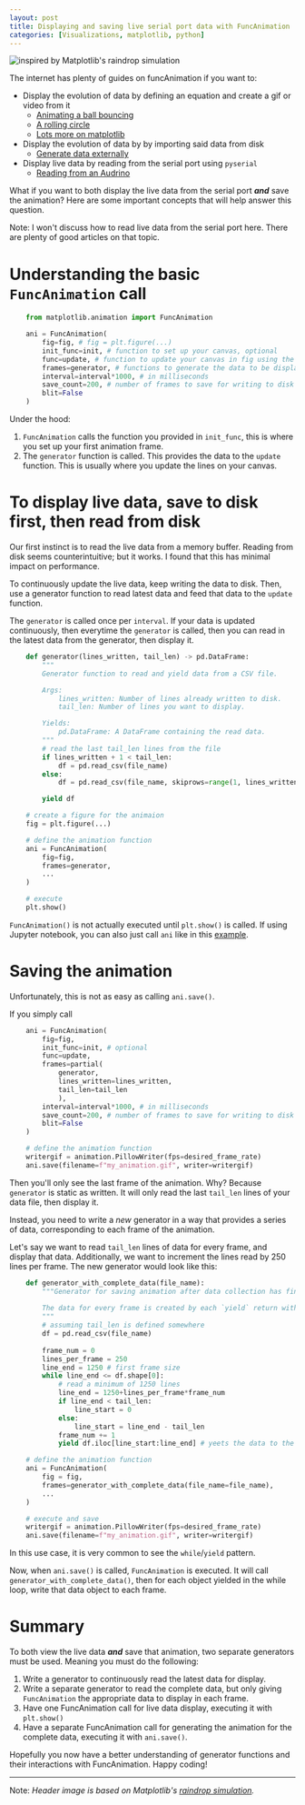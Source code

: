```yaml
---
layout: post
title: Displaying and saving live serial port data with FuncAnimation
categories: [Visualizations, matplotlib, python]
---
```


<image src="{{ site.baseurl }}/images/raindrops.gif" alt="inspired by Matplotlib's raindrop simulation"/>

The internet has plenty of guides on funcAnimation if you want to:
* Display the evolution of data by defining an equation and create a gif or video from it
  * [Animating a ball bouncing](https://scipython.com/book2/chapter-7-matplotlib/examples/animating-a-bouncing-ball/)
  * [A rolling circle](https://pythonmatplotlibtips.blogspot.com/2017/12/cycloid-animation-funcanimation.html)
  * [Lots more on matplotlib](https://matplotlib.org/stable/gallery/animation/index.html)
* Display the evolution of data by by importing said data from disk
  * [Generate data externally](https://www.youtube.com/watch?v=Ercd-Ip5PfQ)
* Display live data by reading from the serial port using `pyserial`
  * [Reading from an Audrino](http://www.mikeburdis.com/wp/notes/plotting-serial-port-data-using-python-and-matplotlib/)

What if you want to both display the live data from the serial port  ***and*** save the animation? Here are some important concepts that will help answer this question.

Note: I won't discuss how to read live data from the serial port here. There are plenty of good articles on that topic.

# Understanding the basic `FuncAnimation` call
```py
    from matplotlib.animation import FuncAnimation

    ani = FuncAnimation(
        fig=fig, # fig = plt.figure(...)
        init_func=init, # function to set up your canvas, optional
        func=update, # function to update your canvas in fig using the generator data
        frames=generator, # functions to generate the data to be displayed
        interval=interval*1000, # in milliseconds
        save_count=200, # number of frames to save for writing to disk
        blit=False
    )
```

Under the hood:
1. `FuncAnimation` calls the function you provided in `init_func`, this is where you set up your first animation frame.
2. The `generator` function is called. This provides the data to the `update` function. This is usually where you update the lines on your canvas.



# To display live data, save to disk first, then read from disk
Our first instinct is to read the live data from a memory buffer. Reading from disk seems counterintuitive; but it works. I found that this has minimal impact on performance.

To continuously update the live data, keep writing the data to disk. Then, use a generator function to read latest data and feed that data to the `update` function.

The `generator` is called once per `interval`. If your data is updated continuously, then everytime the `generator` is called, then you can read in the latest data from the generator, then display it.


```py
    def generator(lines_written, tail_len) -> pd.DataFrame:
        """
        Generator function to read and yield data from a CSV file.

        Args:
            lines_written: Number of lines already written to disk.
            tail_len: Number of lines you want to display.

        Yields:
            pd.DataFrame: A DataFrame containing the read data.
        """
        # read the last tail_len lines from the file
        if lines_written + 1 < tail_len:
            df = pd.read_csv(file_name)
        else:
            df = pd.read_csv(file_name, skiprows=range(1, lines_written - tail_len))

        yield df

    # create a figure for the animaion
    fig = plt.figure(...)

    # define the animation function
    ani = FuncAnimation(
        fig=fig,
        frames=generator,
        ...
    )

    # execute
    plt.show()
```

`FuncAnimation()` is not actually executed until `plt.show()` is called. If using Jupyter notebook, you can also just call `ani` like in this [example](https://pythonmatplotlibtips.blogspot.com/2017/12/cycloid-animation-funcanimation.html).

# Saving the animation
Unfortunately, this is not as easy as calling `ani.save()`.

If you simply call
```py
    ani = FuncAnimation(
        fig=fig,
        init_func=init, # optional
        func=update, 
        frames=partial(
            generator, 
            lines_written=lines_written, 
            tail_len=tail_len
            ),
        interval=interval*1000, # in milliseconds
        save_count=200, # number of frames to save for writing to disk
        blit=False
    )

    # define the animation function
    writergif = animation.PillowWriter(fps=desired_frame_rate) 
    ani.save(filename=f"my_animation.gif", writer=writergif)

```
Then you'll only see the last frame of the animation. Why? Because `generator` is static as written. It will only read the last `tail_len` lines of your data file, then display it.

Instead, you need to write a *new* generator in a way that provides a series of data, corresponding to each frame of the animation.

Let's say we want to read `tail_len` lines of data for every frame, and display that data. Additionally, we want to increment the lines read by 250 lines per frame. The new generator would look like this:

```py
    def generator_with_complete_data(file_name):
        """Generator for saving animation after data collection has finished.
        
        The data for every frame is created by each `yield` return within the while loop.
        """
        # assuming tail_len is defined somewhere
        df = pd.read_csv(file_name)
        
        frame_num = 0
        lines_per_frame = 250
        line_end = 1250 # first frame size
        while line_end <= df.shape[0]:
            # read a minimum of 1250 lines
            line_end = 1250+lines_per_frame*frame_num
            if line_end < tail_len:
                line_start = 0
            else:
                line_start = line_end - tail_len
            frame_num += 1
            yield df.iloc[line_start:line_end] # yeets the data to the update function.

    # define the animation function
    ani = FuncAnimation(
        fig = fig,
        frames=generator_with_complete_data(file_name=file_name),
        ...
    )

    # execute and save
    writergif = animation.PillowWriter(fps=desired_frame_rate) 
    ani.save(filename=f"my_animation.gif", writer=writergif)
```

In this use case, it is very common to see the `while`/`yield` pattern.

Now, when `ani.save()` is called, `FuncAnimation` is executed. It will call `generator_with_complete_data()`, then for each object yielded in the while loop, write that data object to each frame.

# Summary
To both view the live data ***and*** save that animation, two separate generators must be used. Meaning you must do the following:
1. Write a generator to continuously read the latest data for display.
2. Write a separate generator to read the complete data, but only giving `FuncAnimation` the appropriate data to display in each frame.
3. Have one FuncAnimation call for live data display, executing it with `plt.show()`
4. Have a separate FuncAnimation call for generating the animation for the complete data, executing it with `ani.save()`.

Hopefully you now have a better understanding of generator functions and their interactions with FuncAnimation. Happy coding!

---

Note: *Header image is based on Matplotlib's [raindrop simulation](https://matplotlib.org/stable/gallery/animation/rain.html#sphx-glr-gallery-animation-rain-py).*
